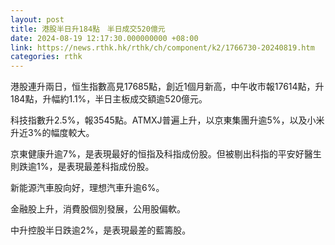 ```yaml
---
layout: post
title: 港股半日升184點　半日成交520億元
date: 2024-08-19 12:17:30.000000000 +08:00
link: https://news.rthk.hk/rthk/ch/component/k2/1766730-20240819.htm
categories: rthk
---
```


港股連升兩日，恒生指數高見17685點，創近1個月新高，中午收市報17614點，升184點，升幅約1.1%，半日主板成交額逾520億元。

科技指數升2.5%，報3545點。ATMXJ普遍上升，以京東集團升逾5%，以及小米升近3%的幅度較大。

京東健康升逾7%，是表現最好的恒指及科指成份股。但被剔出科指的平安好醫生則跌逾1%，是表現最差科指成份股。

新能源汽車股向好，理想汽車升逾6%。

金融股上升，消費股個別發展，公用股偏軟。

中升控股半日跌逾2%，是表現最差的藍籌股。

